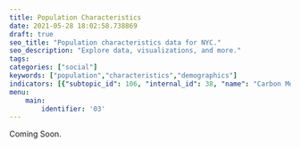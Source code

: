 ```yaml
---
title: Population Characteristics
date: 2021-05-28 18:02:58.738869
draft: true
seo_title: "Population characteristics data for NYC."
seo_description: "Explore data, visualizations, and more."
tags: 
categories: ["social"]
keywords: ["population","characteristics","demographics"]
indicators: [{"subtopic_id": 106, "internal_id": 38, "name": "Carbon Monoxide Incidents ", "URL": "https://a816-dohbesp.nyc.gov/IndicatorPublic/VisualizationData.aspx?id=38,719b87,106,Summarize"}]
menu:
    main:
        identifier: '03'
---
```


Coming Soon.


